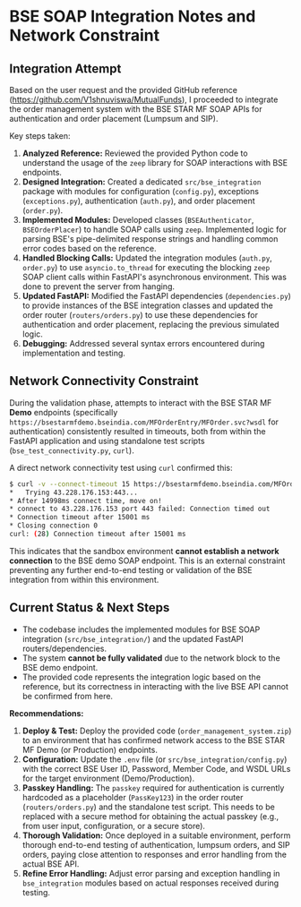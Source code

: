 # BSE SOAP Integration Notes and Network Constraint

## Integration Attempt

Based on the user request and the provided GitHub reference (https://github.com/V1shnuviswa/MutualFunds), I proceeded to integrate the order management system with the BSE STAR MF SOAP APIs for authentication and order placement (Lumpsum and SIP).

Key steps taken:
1.  **Analyzed Reference:** Reviewed the provided Python code to understand the usage of the `zeep` library for SOAP interactions with BSE endpoints.
2.  **Designed Integration:** Created a dedicated `src/bse_integration` package with modules for configuration (`config.py`), exceptions (`exceptions.py`), authentication (`auth.py`), and order placement (`order.py`).
3.  **Implemented Modules:** Developed classes (`BSEAuthenticator`, `BSEOrderPlacer`) to handle SOAP calls using `zeep`. Implemented logic for parsing BSE's pipe-delimited response strings and handling common error codes based on the reference.
4.  **Handled Blocking Calls:** Updated the integration modules (`auth.py`, `order.py`) to use `asyncio.to_thread` for executing the blocking `zeep` SOAP client calls within FastAPI's asynchronous environment. This was done to prevent the server from hanging.
5.  **Updated FastAPI:** Modified the FastAPI dependencies (`dependencies.py`) to provide instances of the BSE integration classes and updated the order router (`routers/orders.py`) to use these dependencies for authentication and order placement, replacing the previous simulated logic.
6.  **Debugging:** Addressed several syntax errors encountered during implementation and testing.

## Network Connectivity Constraint

During the validation phase, attempts to interact with the BSE STAR MF **Demo** endpoints (specifically `https://bsestarmfdemo.bseindia.com/MFOrderEntry/MFOrder.svc?wsdl` for authentication) consistently resulted in timeouts, both from within the FastAPI application and using standalone test scripts (`bse_test_connectivity.py`, `curl`).

A direct network connectivity test using `curl` confirmed this:

```bash
$ curl -v --connect-timeout 15 https://bsestarmfdemo.bseindia.com/MFOrderEntry/MFOrder.svc?wsdl
*   Trying 43.228.176.153:443...
* After 14998ms connect time, move on!
* connect to 43.228.176.153 port 443 failed: Connection timed out
* Connection timeout after 15001 ms
* Closing connection 0
curl: (28) Connection timeout after 15001 ms
```

This indicates that the sandbox environment **cannot establish a network connection** to the BSE demo SOAP endpoint. This is an external constraint preventing any further end-to-end testing or validation of the BSE integration from within this environment.

## Current Status & Next Steps

*   The codebase includes the implemented modules for BSE SOAP integration (`src/bse_integration/`) and the updated FastAPI routers/dependencies.
*   The system **cannot be fully validated** due to the network block to the BSE demo endpoint.
*   The provided code represents the integration logic based on the reference, but its correctness in interacting with the live BSE API cannot be confirmed from here.

**Recommendations:**
1.  **Deploy & Test:** Deploy the provided code (`order_management_system.zip`) to an environment that has confirmed network access to the BSE STAR MF Demo (or Production) endpoints.
2.  **Configuration:** Update the `.env` file (or `src/bse_integration/config.py`) with the correct BSE User ID, Password, Member Code, and WSDL URLs for the target environment (Demo/Production).
3.  **Passkey Handling:** The `passkey` required for authentication is currently hardcoded as a placeholder (`PassKey123`) in the order router (`routers/orders.py`) and the standalone test script. This needs to be replaced with a secure method for obtaining the actual passkey (e.g., from user input, configuration, or a secure store).
4.  **Thorough Validation:** Once deployed in a suitable environment, perform thorough end-to-end testing of authentication, lumpsum orders, and SIP orders, paying close attention to responses and error handling from the actual BSE API.
5.  **Refine Error Handling:** Adjust error parsing and exception handling in `bse_integration` modules based on actual responses received during testing.

